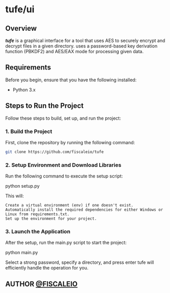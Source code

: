 # tufe/ui

## Overview

***tufe*** is a graphical interface for a tool that uses AES to securely encrypt and decrypt files in a given directory. uses a password-based key derivation function (PBKDF2) and AES/EAX mode for processing given data.

## Requirements

Before you begin, ensure that you have the following installed:

- Python 3.x

## Steps to Run the Project

Follow these steps to build, set up, and run the project:

### 1. Build the Project

First, clone the repository by running the following command:

```bash
git clone https://github.com/fiscaleio/tufe
```

### 2. Setup Environment and Download Libraries

Run the following command to execute the setup script:

python setup.py

This will:

    Create a virtual environment (env) if one doesn't exist.
    Automatically install the required dependencies for either Windows or Linux from requirements.txt.
    Set up the environment for your project.

### 3. Launch the Application

After the setup, run the main.py script to start the project:

python main.py

Select a strong password, specify a directory, and press enter tufe will efficiently handle the operation for you.

## AUTHOR [@FISCALEIO](https://t.me/fiscaleio)


